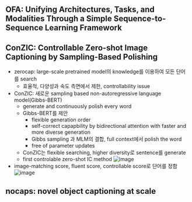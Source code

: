## OFA: Unifying Architectures, Tasks, and Modalities Through a Simple Sequence-to-Sequence Learning Framework


## ConZIC: Controllable Zero-shot Image Captioning by Sampling-Based Polishing
- zerocap: large-scale pretrained model의 knowledge를 이용하여 모든 단어를 search
  - 효율적, 다양성과 속도 측면에서 제한, controllability issue
- ConZIC: 새로운 sampling based non-autoregressive language model(Gibbs-BERT)
  - generate and continuously polish every word
  - Gibbs-BERT를 제안
    - flexible generation order
    - self-correct capapbility by bidirectional attention with faster and more diverse generation
    - Gibbs sampling 과 MLM의 결합, full context에서 polish the word
    - free of parameter updates
  - ConZIC는 flexible searching, higher diversity로 sentence를 generate
  - first controlable zero-shot IC method
![image](https://github.com/yeonju7kim/DailyAbstract/assets/95571735/5d7ad322-8642-4413-9dfa-fd29e8be85ba)
- image-matching score, fluent score, controllable score로 단어를 정함
![image](https://github.com/yeonju7kim/DailyAbstract/assets/95571735/1e669b35-052e-43d3-a790-e2e76705bdc0)

## nocaps: novel object captioning at scale
